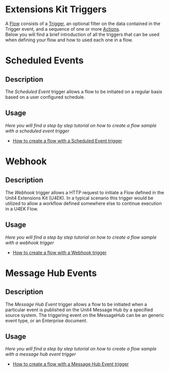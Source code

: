 # Extensions Kit Triggers
A [Flow](https://docs-external.u4pp.com/extensions-kit/glossary/flow/) consists of a [Trigger](https://docs-external.u4pp.com/extensions-kit/glossary/trigger/), an optional filter on the data contained in the Trigger event, and a sequence of one or more [Actions](https://docs-external.u4pp.com/extensions-kit/glossary/action/).  
Below you will find a brief introduction of all the triggers that can be used when defining your flow and how to used each one in a flow.
# Scheduled Events

## Description
The *Scheduled Event* trigger allows a flow to be initiated on a regular basis based on a user configured schedule.

## Usage
*Here you will find a step by step tutorial on how to create a flow sample with a scheduled event trigger*
* [How to create a flow with a Scheduled Event trigger](ScheduledEvent.md)



# Webhook

## Description
The *Webhook* trigger allows a HTTP request to initiate a Flow defined in the Unit4 Extensions Kit (U4EK). In a typical scenario this trigger would be utilized to allow a workflow defined somewhere else to continue execution in a U4EK Flow.

## Usage
*Here you will find a step by step tutorial on how to create a flow sample with a webhook trigger*
* [How to create a flow with a Webhook trigger](Webhook.md)



# Message Hub Events

## Description
The *Message Hub Event* trigger allows a flow to be initiated when a particular event is published on the Unit4 Message Hub by a specified source system. The triggering event on the MessageHub can be an generic event type, or an Enterprise document.

## Usage
*Here you will find a step by step tutorial on how to create a flow sample with a message hub event trigger*
* [How to create a flow with a Message Hub Event trigger](MessageHubEvent.md)